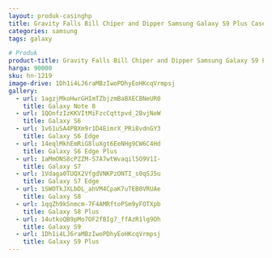 ```yaml
---
layout: produk-casinghp
title: Gravity Falls Bill Chiper and Dipper Samsung Galaxy S9 Plus Case
categories: samsung
tags: galaxy

# Produk
product-title: Gravity Falls Bill Chiper and Dipper Samsung Galaxy S9 Plus Case
harga: 90000
sku: hn-1219
image-drive: 1Dh1i4LJ6raMBzIwoPDhyEoHKcqVrmpsj
gallery:
  - url: 1agzjMkoHwrGHImTZbjzmBaBXECBNeUR0
    title: Galaxy Note 8
  - url: 1QOnfzIzKKVItMiFzcCqttpvd_2BvjNeW
    title: Galaxy S6
  - url: 1v61uSA4PBXm9r1D4EimrX_PRi8vdnGY3
    title: Galaxy S6 Edge
  - url: 14eqlMkhEmRiG8luXgt6EeNHg9CW6C4Hd
    title: Galaxy S6 Edge Plus
  - url: 1aMmONS8cPZZM-S7A7wtWvaqil5O9V1I-
    title: Galaxy S7
  - url: 1Vdaga0TUQX2VfgdVNKPzONTI_s0qSJ5u
    title: Galaxy S7 Edge
  - url: 1SWOTkJXLbDL_ahVM4CpaK7uTEB0VRUAe
    title: Galaxy S8
  - url: 1qqZh9kSnmcm-7F4AMRftoPSm9yFOTXpb
    title: Galaxy S8 Plus
  - url: 14utkoQB9pMo7OF2fBIg7_ffAzR1lg9Dh
    title: Galaxy S9
  - url: 1Dh1i4LJ6raMBzIwoPDhyEoHKcqVrmpsj
    title: Galaxy S9 Plus
---
```

